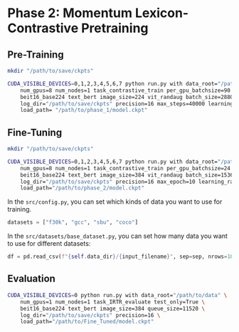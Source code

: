 # Phase 2: Momentum Lexicon-Contrastive Pretraining

## Pre-Training
```bash
mkdir "/path/to/save/ckpts"

CUDA_VISIBLE_DEVICES=0,1,2,3,4,5,6,7 python run.py with data_root="/path/to/data" \
    num_gpus=8 num_nodes=1 task_contrastive_train per_gpu_batchsize=90 \
    beit16_base224 text_bert image_size=224 vit_randaug batch_size=2880 queue_size=11520 DR=True \
    log_dir="/path/to/save/ckpts" precision=16 max_steps=40000 learning_rate=5e-5 \
    load_path= "/path/to/phase_1/model.ckpt"
```

## Fine-Tuning
```bash
mkdir "/path/to/save/ckpts"

CUDA_VISIBLE_DEVICES=0,1,2,3,4,5,6,7 python run.py with data_root="/path/to/data" \
    num_gpus=8 num_nodes=1 task_contrastive_train per_gpu_batchsize=24 get_recall_metric=True \
    beit16_base224 text_bert image_size=384 vit_randaug batch_size=1536 queue_size=11520 DR=False \
    log_dir="/path/to/save/ckpts" precision=16 max_epoch=10 learning_rate=5e-5 \
    load_path="/path/to/phase_2/model.ckpt"
```

In the `src/config.py`, you can set which kinds of data you want to use for training.
```python
datasets = ["f30k", "gcc", "sbu", "coco"]
```

In the `src/datasets/base_dataset.py`, you can set how many data you want to use for different datasets:
```python
df = pd.read_csv(f"{self.data_dir}/{input_filename}", sep=sep, nrows=100000)
```

## Evaluation

```bash
CUDA_VISIBLE_DEVICES=0 python run.py with data_root="/path/to/data" \
    num_gpus=1 num_nodes=1 task_IRTR_evaluate test_only=True \
    beit16_base224 text_bert image_size=384 queue_size=11520 \
    log_dir="/path/to/save/ckpts" precision=16 \
    load_path="/path/to/Fine_Tuned/model.ckpt"
```
